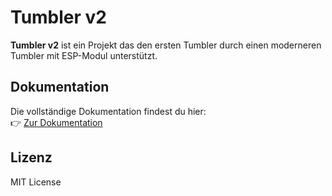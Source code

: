 # Tumbler v2

**Tumbler v2** ist ein Projekt das den ersten Tumbler durch einen moderneren Tumbler mit ESP-Modul unterstützt.


## Dokumentation

Die vollständige Dokumentation findest du hier:  
👉 [Zur Dokumentation](https://htlstp-my.sharepoint.com/:w:/g/personal/20220061_htlstp_at/ERwd0Yn5d-pIpKAjcrnKS5oBht24bsE2G84fwiR34Nk9RQ?e=Yy3LKK)

## Lizenz

MIT License




